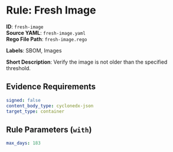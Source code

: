 # Rule: Fresh Image

**ID**: `fresh-image`  
**Source YAML**: `fresh-image.yaml`  
**Rego File Path**: `fresh-image.rego`  

**Labels**: SBOM, Images

**Short Description**: Verify the image is not older than the specified threshold.

## Evidence Requirements

```yaml
signed: false
content_body_type: cyclonedx-json
target_type: container
```
## Rule Parameters (`with`)

```yaml
max_days: 183
```
